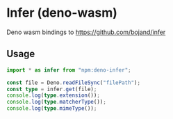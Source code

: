 # Infer (deno-wasm)

Deno wasm bindings to https://github.com/bojand/infer

## Usage

```ts
import * as infer from "npm:deno-infer";

const file = Deno.readFileSync("filePath");
const type = infer.get(file);
console.log(type.extension());
console.log(type.matcherType());
console.log(type.mimeType());
```
